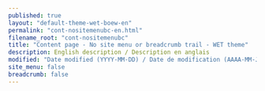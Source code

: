 ```yaml
---
published: true
layout: "default-theme-wet-boew-en"
permalink: "cont-nositemenubc-en.html"
filename_root: "cont-nositemenubc"
title: "Content page - No site menu or breadcrumb trail - WET theme"
description: English description / Description en anglais
modified: "Date modified (YYYY-MM-DD) / Date de modification (AAAA-MM-JJ)"
site_menu: false
breadcrumb: false
---
```


